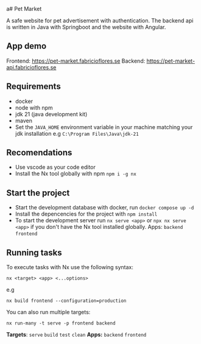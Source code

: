 a# Pet Market

A safe website for pet advertisement with authentication.
The backend api is written in Java with Springboot and the website with Angular.

## App demo

Frontend:
<a href="https://pet-market.fabricioflores.se" target="_blank">https://pet-market.fabricioflores.se</a>
Backend:
<a href="https://pet-market-api.fabricioflores.se" target="_blank">https://pet-market-api.fabricioflores.se</a>

## Requirements

- docker
- node with npm
- jdk 21 (java development kit)
- maven
- Set the `JAVA_HOME` environment variable in your machine matching your jdk installation e.g `C:\Program Files\Java\jdk-21`

## Recomendations

- Use vscode as your code editor
- Install the Nx tool globally with npm `npm i -g nx`

## Start the project

- Start the development database with docker, run `docker compose up -d`
- Install the depencencies for the project with `npm install`
- To start the development server run `nx serve <app>` or `npx nx serve <app>` if you don't have the Nx tool installed globally.
  Apps: `backend` `frontend`

## Running tasks

To execute tasks with Nx use the following syntax:

```
nx <target> <app> <...options>
```

e.g

```
nx build frontend --configuration=production
```

You can also run multiple targets:

```
nx run-many -t serve -p frontend backend
```

**Targets**: `serve` `build` `test` `clean`
**Apps:** `backend` `frontend`
